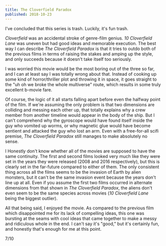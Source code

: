 ```yaml
---
title: The Cloverfield Paradox
published: 2018-10-23
---
```


I've concluded that this series is trash. Luckily, it's fun trash.

_Cloverfield_ was an accidental stroke of genre-film genius. _10 Cloverfield Lane_ was uneven but had good ideas and memorable execution. The best way I can describe _The Cloverfield Paradox_ is that it tries to outdo both of the previous films in terms of raising the stakes and amping up the style, and only succeeds because it doesn't take itself too seriously.

I was worried this movie would be the most boring out of the three so far, and I can at least say I was totally wrong about that. Instead of cooking up some kind of horror/thriller plot and throwing it in space, it goes straight to the "uh oh we broke the whole multiverse" route, which results in some truly excellent b-movie fare.

Of course, the logic of it all starts falling apart before even the halfway point of the film. If we're assuming the only problem is that two dimensions are colliding and messing each other up, that totally explains why a crew member from another timeline would appear in the body of the ship. But I can't comprehend why the gyroscope would have found itself inside the guy who vomited up worms, or why magnetic glue would have become sentient and attacked the guy who lost an arm. Even with a free-for-all scifi premise, _The Cloverfield Paradox_ still manages to make absolutely no sense.

I Honestly don't know whether all of the movies are supposed to have the same continuity. The first and second films looked very much like they were set in the years they were released (2008 and 2016 respectively), but this is clearly set in the far-future compared to either of them. The only consistent thing across all the films seems to be the invasion of Earth by alien monsters, but it can't be the same invasion event because the years don't line up at all. Even if you assume the first two films occurred in alternate dimensions from that shown in _The Cloverfield Paradox_, the aliens don't even seem to be the same species across movies (_10 Cloverfield Lane_ being the biggest outlier).

All that being said, I enjoyed the movie. As compared to the previous film which disappointed me for its lack of compelling ideas, this one was bursting at the seams with cool ideas that came together to make a messy and ridiculous whole in the end. I can't say it's "good," but it's certainly fun, and honestly that's enough for me at this point.

7/10
